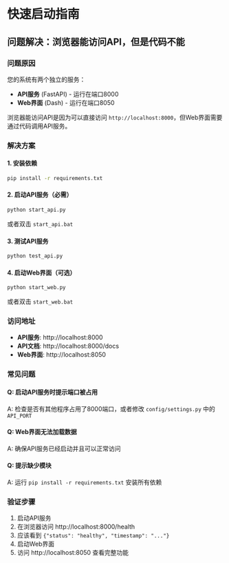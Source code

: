 # 快速启动指南

## 问题解决：浏览器能访问API，但是代码不能

### 问题原因
您的系统有两个独立的服务：
- **API服务** (FastAPI) - 运行在端口8000
- **Web界面** (Dash) - 运行在端口8050

浏览器能访问API是因为可以直接访问 `http://localhost:8000`，但Web界面需要通过代码调用API服务。

### 解决方案

#### 1. 安装依赖
```bash
pip install -r requirements.txt
```

#### 2. 启动API服务（必需）
```bash
python start_api.py
```
或者双击 `start_api.bat`

#### 3. 测试API服务
```bash
python test_api.py
```

#### 4. 启动Web界面（可选）
```bash
python start_web.py
```
或者双击 `start_web.bat`

### 访问地址
- **API服务**: http://localhost:8000
- **API文档**: http://localhost:8000/docs
- **Web界面**: http://localhost:8050

### 常见问题

#### Q: 启动API服务时提示端口被占用
A: 检查是否有其他程序占用了8000端口，或者修改 `config/settings.py` 中的 `API_PORT`

#### Q: Web界面无法加载数据
A: 确保API服务已经启动并且可以正常访问

#### Q: 提示缺少模块
A: 运行 `pip install -r requirements.txt` 安装所有依赖

### 验证步骤
1. 启动API服务
2. 在浏览器访问 http://localhost:8000/health
3. 应该看到 `{"status": "healthy", "timestamp": "..."}`
4. 启动Web界面
5. 访问 http://localhost:8050 查看完整功能 